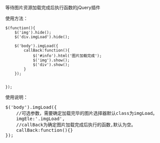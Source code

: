 等待图片资源加载完成后执行函数的jQuery插件

使用方法：


    $(function(){
        $('img').hide();
        $('div.imgLoad').hide();
 
        $('body').imgLoad({
            callBack:function(){
                $('#info').html('图片加载完成');
                $('img').show();
                $('div').show();
            }
        });
 
 
    });


使用说明：
<pre>
$('body').imgLoad({
    //可选参数，需要确定加载完毕的图片选择器默认class为imgLoad。
    imgEle:'.imgLoad',
    //callBack为确定图片加载完成后执行的函数,默认为空。
    callBack:function(){}
});
</pre>
